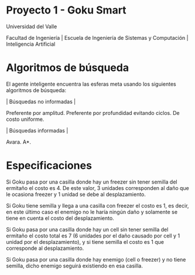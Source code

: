 # Proyecto 1 - Goku Smart

Universidad del Valle

Facultad de Ingeniería | Escuela de Ingeniería de Sistemas y Computación | Inteligencia Artificial

# Algoritmos de búsqueda

El agente inteligente encuentra las esferas meta usando los siguientes algoritmos de búsqueda:

| Búsquedas no informadas |

Preferente por amplitud.
Preferente por profundidad evitando ciclos.
De costo uniforme.

| Búsquedas informadas |

Avara.
A*.

# Especificaciones

Si Goku pasa por una casilla donde hay un freezer sin tener semilla del ermitaño el costo es 4. De este
valor, 3 unidades corresponden al daño que le ocasiona freezer y 1 unidad se debe al desplazamiento. 

Si Goku tiene semilla y llega a una casilla con freezer el costo es 1, es decir, en este último caso el
enemigo no le haría ningún daño y solamente se tiene en cuenta el costo del desplazamiento.

Si Goku pasa por una casilla donde hay un cell sin tener semilla del ermitaño el costo total es 7 (6 unidades
por el daño causado por cell y 1 unidad por el desplazamiento), y si tiene semilla el costo es 1 que
corresponde al desplazamiento.

Si Goku pasa por una casilla donde hay enemigo (cell o freezer) y no tiene semilla, dicho enemigo seguirá existiendo en esa casilla.



